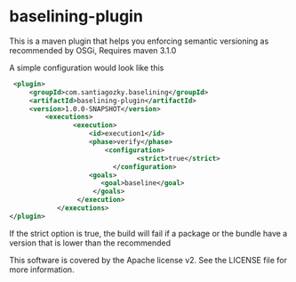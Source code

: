 baselining-plugin
=================

This is a maven plugin that helps you enforcing semantic versioning as recommended by OSGi, Requires maven 3.1.0

A simple configuration would look like this
```XML
 <plugin>
     <groupId>com.santiagozky.baselining</groupId>
     <artifactId>baselining-plugin</artifactId>
     <version>1.0.0-SNAPSHOT</version>
		 <executions>
			    <execution>
			        <id>execution1</id>
			        <phase>verify</phase>
					  	<configuration>
						        <strict>true</strict>
						  </configuration>
			        <goals>
			           <goal>baseline</goal>
			         </goals>
			     </execution>
			</executions>
</plugin>
```
If the strict option is true, the build will fail if a package or the bundle have a version that is lower than the recommended


This software is covered by the Apache license v2. See the LICENSE file for more information.